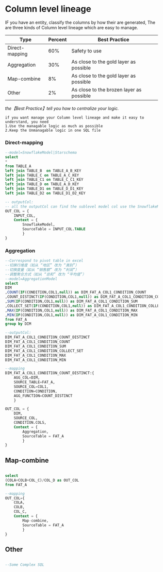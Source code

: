 # Column level lineage
    
IF you have an entity, classify the columns by how their are generated, The are three kinds of Column level lineage which are easy to manage.

| Type             | Percent    | Best Practice|
|---------------------|--------|--------|
| Direct-mapping | 60%    |Safety to use|
| Aggregation            | 30%    |As close to the gold layer as possible|
| Map-combine           | 8%     |As close to the gold layer as possible|
| Other                | 2%     |As close to the brozen layer as possible|

*the【Best Practice】tell you how to centralize your logic.*

```
if you want manage your Column level lineage and make it easy to understand, you need
1.Use the managable logic as much as possible
2.Keep the Unmanagable logic in one SQL file
```


### Direct-mapping

```sql
--model=SnowflakeModel|Starschema
select 
*
from TABLE_A
left join TABLE_B  on TABLE_A_B_KEY
left join TABLE_C on TABLE_A_C_KEY
left join TABLE_C1 on TABLE_C_C1_KEY
left join TABLE_D on TABLE_A_D_KEY
left join TABLE_D1 on TABLE_D_D1_KEY
left join TABLE_D2 on TABLE_D1_D2_KEY

-- outputCol:
-- all the outputCol can find the sublevel model col use the SnowflakeModel as a col-Mapping
OUT_COL = {
    INPUT_COL,
    Context = {
        SnowflakeModel,
        SourceTable = INPUT_COL.TABLE
        }
}
```


### Aggregation


```sql
--Correspond to pivot table in excel
--切换行维度（如从 “地区” 改为 “类别”）
--切换度量（如从 “销售额” 改为 “利润”）
--调整聚合方式（如从 “总和” 改为 “平均值”）
--model=AggregationModel
select 
DIM
,COUNT(IF(CONDITION,COL1,null)) as DIM_FAT_A_COL1_CONDITION_COUNT
,COUNT_DISTINCT(IF(CONDITION,COL1,null)) as DIM_FAT_A_COL1_CONDITION_COUNT_DISTINCT
,SUM(IF(CONDITION,COL1,null)) as DIM_FAT_A_COL1_CONDITION_SUM
,COLLECT_SET(IF(CONDITION,COL1,null)) as DIM_FAT_A_COL1_CONDITION_COLLECT_SET
,MAX(IF(CONDITION,COL1,null)) as DIM_FAT_A_COL1_CONDITION_MAX
,MIN(IF(CONDITION,COL1,null)) as DIM_FAT_A_COL1_CONDITION_MIN
from FAT_A
group by DIM

--outputCol:
DIM_FAT_A_COL1_CONDITION_COUNT_DISTINCT
DIM_FAT_A_COL1_CONDITION_COUNT
DIM_FAT_A_COL1_CONDITION_SUM
DIM_FAT_A_COL1_CONDITION_COLLECT_SET
DIM_FAT_A_COL1_CONDITION_MAX
DIM_FAT_A_COL1_CONDITION_MIN

--mapping
DIM_FAT_A_COL1_CONDITION_COUNT_DISTINCT:{
    AGG_COL=DIM,
    SOURCE_TABLE=FAT_A,
    SOURCE_COL=COL1,
    CONDITION=CONDITION,
    AGG_FUNCTION=COUNT_DISTINCT
    }

OUT_COL = {
    DIM,
    SOURCE_COL,
    CONDITION.COLS,
    Context = {
        Aggregation,
        SourceTable = FAT_A
        }
}
```

## Map-combine

```sql

select 
(COLA+COLB+COL_C)/COL_D as OUT_COL
from FAT_A

--mapping
OUT_COL={
    COLA,
    COLB,
    COL_C,
    Context = {
        Map-combine,
        SourceTable = FAT_A
        }
}
```

## Other

```sql

--Some Complex SQL

```